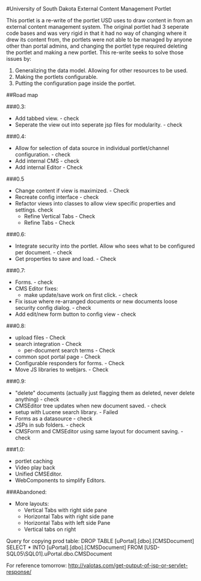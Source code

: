 #University of South Dakota External Content Management Portlet

This portlet is a re-write of the portlet USD uses to draw content in from an
external content management system. The original portlet had 3 seperate code
bases and was very rigid in that it had no way of changing where it drew its
content from, the portlets were not able to be managed by anyone other than 
portal admins, and changing the portlet type required deleting the portlet and
making a new portlet. This re-write seeks to solve those issues by:

1. Generalizing the data model. Allowing for other resources to be used.
2. Making the portlets configurable.
3. Putting the configuration page inside the portlet.


##Road map

###0.3:

* Add tabbed view. - check
* Seperate the view out into seperate jsp files for modularity. - check

###0.4:

* Allow for selection of data source in individual portlet/channel configuration. - check
* Add internal CMS - check
* Add internal Editor - Check

###0.5

* Change content if view is maximized. - Check
* Recreate config interface - check
* Refactor views into classes to allow view specific properties and settings. check
  * Refine Vertical Tabs - Check
  * Refine Tabs - Check

###0.6:

* Integrate security into the portlet. Allow who sees what to be configured per document. - check
* Get properties to save and load. - Check

###0.7:

* Forms. - check
* CMS Editor fixes:
  * make update/save work on first click. - check
* Fix issue where re-arranged documents or new documents loose security config dialog. - check
* Add edit/new form button to config view - check

###0.8:

* upload files - Check
* search integration - Check
	* per-document search terms - Check
* common spot portal page - Check
* Configurable responders for forms. - Check
* Move JS libraries to webjars. - Check

###0.9:
* "delete" documents (actually just flagging them as deleted, never delete anything) - check
* CMSEditor tree updates when new document saved. - check
* setup with Lucene search library. - Failed
* Forms as a datasource - check
* JSPs in sub folders. - check
* CMSForm and CMSEditor using same layout for document saving. - check

###1.0:
* portlet caching
* Video play back
* Unified CMSEditor.
* WebComponents to simplify Editors.


###Abandoned:
* More layouts:
  * Vertical Tabs with right side pane
  * Horizontal Tabs with right side pane
  * Horizontal Tabs with left side Pane
  * Vertical tabs on right

Query for copying prod table:
DROP TABLE [uPortal].[dbo].[CMSDocument]
SELECT * INTO [uPortal].[dbo].[CMSDocument] FROM [USD-SQL05\SQL01].uPortal.dbo.CMSDocument

For reference tomorrow: http://valotas.com/get-output-of-jsp-or-servlet-response/
